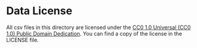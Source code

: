 # Data License

All csv files in this directory are licensed under the [CC0 1.0 Universal (CC0 1.0) Public Domain Dedication](https://creativecommons.org/publicdomain/zero/1.0/). You can find a copy of the license in the LICENSE file.

